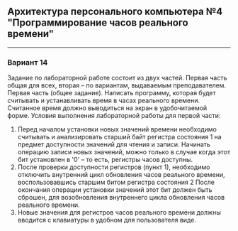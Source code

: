 ## Архитектура персонального компьютера №4 "Программирование часов реального времени"

___

### Вариант 14
Задание по лабораторной работе состоит из двух частей. Первая часть общая для всех,
вторая – по вариантам, выдаваемым преподавателем.
Первая часть (общее задание). Написать программу, которая будет считывать и
устанавливать время в часах реального времени. Считанное время должно выводиться на
экран в удобочитаемой форме.
Условия выполнения лабораторной работы для первой части:
1. Перед началом установки новых значений времени необходимо считывать и
анализировать старший байт регистра состояния 1 на предмет доступности значений для
чтения и записи. Начинать операцию записи новых значений, можно только в случае когда
этот бит установлен в '0' – то есть, регистры часов доступны.
2. После проверки доступности регистров (пункт 1), необходимо отключить
внутренний цикл обновления часов реального времени, воспользовавшись старшим битом
регистра состояния 2 После окончания операции установки значений этот бит должен быть
сброшен, для возобновления внутреннего цикла обновления часов реального времени.
3. Новые значения для регистров часов реального времени должны вводится с
клавиатуры в удобном для пользователя виде.

